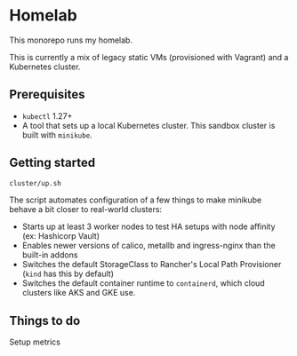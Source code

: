 # Homelab

This monorepo runs my homelab.

This is currently a mix of legacy static VMs (provisioned with Vagrant) and a Kubernetes cluster.

## Prerequisites

* `kubectl` 1.27+
* A tool that sets up a local Kubernetes cluster. This sandbox cluster is built with `minikube`.

## Getting started

```bash
cluster/up.sh
```

The script automates configuration of a few things to make minikube behave a bit closer to real-world clusters:

* Starts up at least 3 worker nodes to test HA setups with node affinity (ex: Hashicorp Vault)
* Enables newer versions of calico, metallb and ingress-nginx than the built-in addons
* Switches the default StorageClass to Rancher's Local Path Provisioner (`kind` has this by default)
* Switches the default container runtime to `containerd`, which cloud clusters like AKS and GKE use.

## Things to do

Setup metrics
